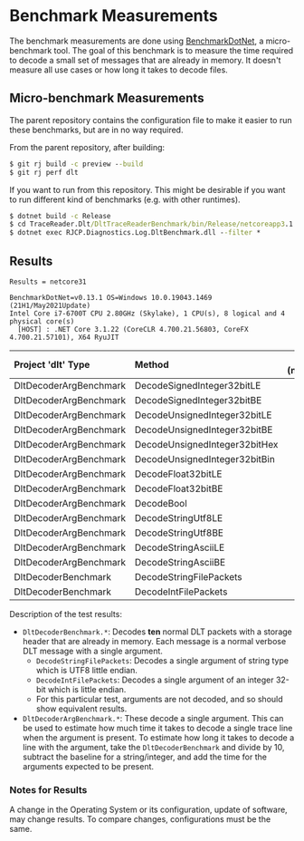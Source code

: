 # Benchmark Measurements

The benchmark measurements are done using
[BenchmarkDotNet](https://benchmarkdotnet.org/), a micro-benchmark tool. The
goal of this benchmark is to measure the time required to decode a small set of
messages that are already in memory. It doesn't measure all use cases or how
long it takes to decode files.

## Micro-benchmark Measurements

The parent repository contains the configuration file to make it easier to run
these benchmarks, but are in no way required.

From the parent repository, after building:

```cmd
$ git rj build -c preview --build
$ git rj perf dlt
```

If you want to run from this repository. This might be desirable if you want to
run different kind of benchmarks (e.g. with other runtimes).

```cmd
$ dotnet build -c Release
$ cd TraceReader.Dlt/DltTraceReaderBenchmark/bin/Release/netcoreapp3.1
$ dotnet exec RJCP.Diagnostics.Log.DltBenchmark.dll --filter *
```

## Results

```text
Results = netcore31

BenchmarkDotNet=v0.13.1 OS=Windows 10.0.19043.1469 (21H1/May2021Update)
Intel Core i7-6700T CPU 2.80GHz (Skylake), 1 CPU(s), 8 logical and 4 physical core(s)
  [HOST] : .NET Core 3.1.22 (CoreCLR 4.700.21.56803, CoreFX 4.700.21.57101), X64 RyuJIT
```

| Project 'dlt' Type     | Method                        | mean (netcore31) | stderr |
|:-----------------------|:------------------------------|-----------------:|-------:|
| DltDecoderArgBenchmark | DecodeSignedInteger32bitLE    | 17.29            | 0.07   |
| DltDecoderArgBenchmark | DecodeSignedInteger32bitBE    | 17.35            | 0.06   |
| DltDecoderArgBenchmark | DecodeUnsignedInteger32bitLE  | 17.86            | 0.07   |
| DltDecoderArgBenchmark | DecodeUnsignedInteger32bitBE  | 17.93            | 0.08   |
| DltDecoderArgBenchmark | DecodeUnsignedInteger32bitHex | 17.74            | 0.07   |
| DltDecoderArgBenchmark | DecodeUnsignedInteger32bitBin | 17.74            | 0.07   |
| DltDecoderArgBenchmark | DecodeFloat32bitLE            | 16.71            | 0.06   |
| DltDecoderArgBenchmark | DecodeFloat32bitBE            | 16.77            | 0.07   |
| DltDecoderArgBenchmark | DecodeBool                    | 8.36             | 0.04   |
| DltDecoderArgBenchmark | DecodeStringUtf8LE            | 53.63            | 0.22   |
| DltDecoderArgBenchmark | DecodeStringUtf8BE            | 54.98            | 0.28   |
| DltDecoderArgBenchmark | DecodeStringAsciiLE           | 43.44            | 0.09   |
| DltDecoderArgBenchmark | DecodeStringAsciiBE           | 43.30            | 0.17   |
| DltDecoderBenchmark    | DecodeStringFilePackets       | 3701.77          | 2.30   |
| DltDecoderBenchmark    | DecodeIntFilePackets          | 3263.90          | 7.34   |

Description of the test results:

* `DltDecoderBenchmark.*`: Decodes **ten** normal DLT packets with a storage
  header that are already in memory. Each message is a normal verbose DLT
  message with a single argument.
  * `DecodeStringFilePackets`: Decodes a single argument of string type which is
    UTF8 little endian.
  * `DecodeIntFilePackets`: Decodes a single argument of an integer 32-bit which
    is little endian.
  * For this particular test, arguments are not decoded, and so should show
    equivalent results.
* `DltDecoderArgBenchmark.*`: These decode a single argument. This can be used
  to estimate how much time it takes to decode a single trace line when the
  argument is present. To estimate how long it takes to decode a line with the
  argument, take the `DltDecoderBenchmark` and divide by 10, subtract the
  baseline for a string/integer, and add the time for the arguments expected to
  be present.

### Notes for Results

A change in the Operating System or its configuration, update of software, may
change results. To compare changes, configurations must be the same.
